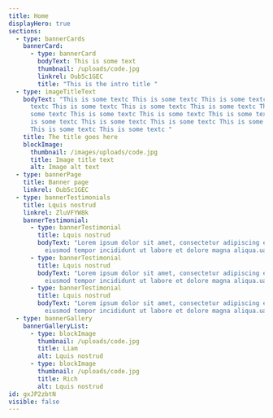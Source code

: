 ```yaml
---
title: Home
displayHero: true
sections:
  - type: bannerCards
    bannerCard:
      - type: bannerCard
        bodyText: This is some text
        thumbnail: /uploads/code.jpg
        linkrel: Oub5c1GEC
        title: "This is the intro title "
  - type: imageTitleText
    bodyText: "This is some textc This is some textc This is some textc This is some
      textc This is some textc This is some textc This is some textc This is
      some textc This is some textc This is some textc This is some textc This
      is some textc This is some textc This is some textc This is some textc
      This is some textc This is some textc "
    title: The title goes here
    blockImage:
      thumbnail: /images/uploads/code.jpg
      title: Image title text
      alt: Image alt text
  - type: bannerPage
    title: Banner page
    linkrel: Oub5c1GEC
  - type: bannerTestimonials
    title: Lquis nostrud
    linkrel: ZluVFYW8k
    bannerTestimonial:
      - type: bannerTestimonial
        title: Lquis nostrud
        bodyText: "Lorem ipsum dolor sit amet, consectetur adipiscing elit, sed do
          eiusmod tempor incididunt ut labore et dolore magna aliqua.uat. "
      - type: bannerTestimonial
        title: Lquis nostrud
        bodyText: "Lorem ipsum dolor sit amet, consectetur adipiscing elit, sed do
          eiusmod tempor incididunt ut labore et dolore magna aliqua.uat. "
      - type: bannerTestimonial
        title: Lquis nostrud
        bodyText: "Lorem ipsum dolor sit amet, consectetur adipiscing elit, sed do
          eiusmod tempor incididunt ut labore et dolore magna aliqua.uat. "
  - type: bannerGallery
    bannerGalleryList:
      - type: blockImage
        thumbnail: /uploads/code.jpg
        title: Liam
        alt: Lquis nostrud
      - type: blockImage
        thumbnail: /uploads/code.jpg
        title: Rich
        alt: Lquis nostrud
id: gxJP2zbtN
visible: false
---
```

